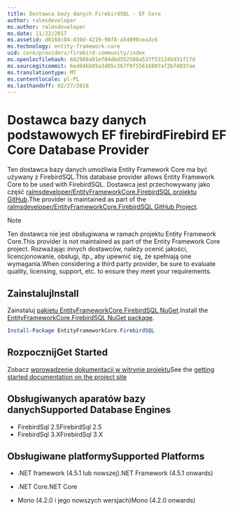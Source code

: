 ```yaml
---
title: Dostawca bazy danych FirebirdSQL - EF Core
author: ralmsdeveloper
ms.author: ralmsdeveloper
ms.date: 11/22/2017
ms.assetid: d0168c04-d30d-4219-98f8-a54690cea3c6
ms.technology: entity-framework-core
uid: core/providers/firebird-community/index
ms.openlocfilehash: 682988a91ef04dbd552588a537f53124b931f17d
ms.sourcegitcommit: 6ed04bb05a3d05c367f0f55616807af2bf4037ae
ms.translationtype: MT
ms.contentlocale: pl-PL
ms.lasthandoff: 02/27/2018
---
```

# <a name="firebird-ef-core-database-provider"></a><span data-ttu-id="908c4-102">Dostawca bazy danych podstawowych EF firebird</span><span class="sxs-lookup"><span data-stu-id="908c4-102">Firebird EF Core Database Provider</span></span>

<span data-ttu-id="908c4-103">Ten dostawca bazy danych umożliwia Entity Framework Core ma być używany z FirebirdSQL.</span><span class="sxs-lookup"><span data-stu-id="908c4-103">This database provider allows Entity Framework Core to be used with FirebirdSQL.</span></span> <span data-ttu-id="908c4-104">Dostawca jest przechowywany jako część [ralmsdeveloper/EntityFrameworkCore.FirebirdSQL projektu GitHub](https://github.com/ralmsdeveloper/EntityFrameworkCore.FirebirdSQL).</span><span class="sxs-lookup"><span data-stu-id="908c4-104">The provider is maintained as part of the [ralmsdeveloper/EntityFrameworkCore.FirebirdSQL GitHub Project](https://github.com/ralmsdeveloper/EntityFrameworkCore.FirebirdSQL).</span></span>

> [!NOTE]  
>
> <span data-ttu-id="908c4-105">Ten dostawca nie jest obsługiwana w ramach projektu Entity Framework Core.</span><span class="sxs-lookup"><span data-stu-id="908c4-105">This provider is not maintained as part of the Entity Framework Core project.</span></span> <span data-ttu-id="908c4-106">Rozważając innych dostawców, należy ocenić jakości, licencjonowanie, obsługi, itp., aby upewnić się, że spełniają one wymagania.</span><span class="sxs-lookup"><span data-stu-id="908c4-106">When considering a third party provider, be sure to evaluate quality, licensing, support, etc. to ensure they meet your requirements.</span></span>

## <a name="install"></a><span data-ttu-id="908c4-107">Zainstaluj</span><span class="sxs-lookup"><span data-stu-id="908c4-107">Install</span></span>

<span data-ttu-id="908c4-108">Zainstaluj [pakietu EntityFrameworkCore.FirebirdSQL NuGet](https://www.nuget.org/packages/EntityFrameworkCore.FirebirdSQL).</span><span class="sxs-lookup"><span data-stu-id="908c4-108">Install the [EntityFrameworkCore.FirebirdSQL NuGet package](https://www.nuget.org/packages/EntityFrameworkCore.FirebirdSQL).</span></span>

``` powershell
Install-Package EntityFrameworkCore.FirebirdSQL
```

## <a name="get-started"></a><span data-ttu-id="908c4-109">Rozpocznij</span><span class="sxs-lookup"><span data-stu-id="908c4-109">Get Started</span></span>

<span data-ttu-id="908c4-110">Zobacz [wprowadzenie dokumentacji w witrynie projektu](https://github.com/ralmsdeveloper/EntityFrameworkCore.FirebirdSQL/wiki)</span><span class="sxs-lookup"><span data-stu-id="908c4-110">See the [getting started documentation on the project site](https://github.com/ralmsdeveloper/EntityFrameworkCore.FirebirdSQL/wiki)</span></span>

## <a name="supported-database-engines"></a><span data-ttu-id="908c4-111">Obsługiwanych aparatów bazy danych</span><span class="sxs-lookup"><span data-stu-id="908c4-111">Supported Database Engines</span></span>

* <span data-ttu-id="908c4-112">FirebirdSql 2.5</span><span class="sxs-lookup"><span data-stu-id="908c4-112">FirebirdSql 2.5</span></span>
* <span data-ttu-id="908c4-113">FirebirdSql 3.X</span><span class="sxs-lookup"><span data-stu-id="908c4-113">FirebirdSql 3.X</span></span>

## <a name="supported-platforms"></a><span data-ttu-id="908c4-114">Obsługiwane platformy</span><span class="sxs-lookup"><span data-stu-id="908c4-114">Supported Platforms</span></span>

* <span data-ttu-id="908c4-115">.NET framework (4.5.1 lub nowszej)</span><span class="sxs-lookup"><span data-stu-id="908c4-115">.NET Framework (4.5.1 onwards)</span></span>

* <span data-ttu-id="908c4-116">.NET Core</span><span class="sxs-lookup"><span data-stu-id="908c4-116">.NET Core</span></span>

* <span data-ttu-id="908c4-117">Mono (4.2.0 i jego nowszych wersjach)</span><span class="sxs-lookup"><span data-stu-id="908c4-117">Mono (4.2.0 onwards)</span></span>
